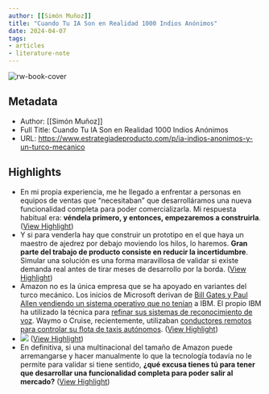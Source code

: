 ```yaml
---
author: [[Simón Muñoz]]
title: "Cuando Tu IA Son en Realidad 1000 Indios Anónimos"
date: 2024-04-07
tags: 
- articles
- literature-note
---
```

![rw-book-cover](https://substack-post-media.s3.amazonaws.com/public/images/e1440016-0d56-4c52-ad0f-21a7c02109d1_1450x750.png)

## Metadata
- Author: [[Simón Muñoz]]
- Full Title: Cuando Tu IA Son en Realidad 1000 Indios Anónimos
- URL: https://www.estrategiadeproducto.com/p/ia-indios-anonimos-y-un-turco-mecanico

## Highlights
- En mi propia experiencia, me he llegado a enfrentar a personas en equipos de ventas que “necesitaban” que desarrolláramos una nueva funcionalidad completa para poder comercializarla. Mi respuesta habitual era: **véndela primero, y entonces, empezaremos a construirla**. ([View Highlight](https://read.readwise.io/read/01htx2dfz6x6zkef86eev7wqmx))
- Y si para venderla hay que construir un prototipo en el que haya un maestro de ajedrez por debajo moviendo los hilos, lo haremos. **Gran parte del trabajo de producto consiste en reducir la incertidumbre**. Simular una solución es una forma maravillosa de validar si existe demanda real antes de tirar meses de desarrollo por la borda. ([View Highlight](https://read.readwise.io/read/01htx2dkx0vgk5xenfv6t1f31b))
- Amazon no es la única empresa que se ha apoyado en variantes del turco mecánico. Los inicios de Microsoft derivan de [Bill Gates y Paul Allen vendiendo un sistema operativo que no tenían](https://www.pcmag.com/news/the-rise-of-dos-how-microsoft-got-the-ibm-pc-os-contract) a IBM. El propio IBM ha utilizado la técnica para [refinar sus sistemas de reconocimiento de voz](https://blog.cds.co.uk/what-is-wizard-of-oz-testing-and-how-can-it-be-used). Waymo o Cruise, recientemente, utilizaban [conductores remotos para controlar su flota de taxis autónomos](https://www.reuters.com/business/autos-transportation/secret-weapon-self-driving-car-startups-humans-2021-08-23/). ([View Highlight](https://read.readwise.io/read/01htx2dvspnrr1pfqgnas3wfgz))
- ![](https://substackcdn.com/image/fetch/w_1456,c_limit,f_auto,q_auto:good,fl_progressive:steep/https%3A%2F%2Fsubstack-post-media.s3.amazonaws.com%2Fpublic%2Fimages%2Fec0f588c-8e70-4924-9cd8-3d14d093a3d5_1200x600.png) ([View Highlight](https://read.readwise.io/read/01htx2e8swd64zdstdm3mfvxmj))
- En definitiva, si una multinacional del tamaño de Amazon puede arremangarse y hacer manualmente lo que la tecnología todavía no le permite para validar si tiene sentido, **¿qué excusa tienes tú para tener que desarrollar una funcionalidad completa para poder salir al mercado?** ([View Highlight](https://read.readwise.io/read/01htx2epwbkp0he14gt8n5cfrs))
